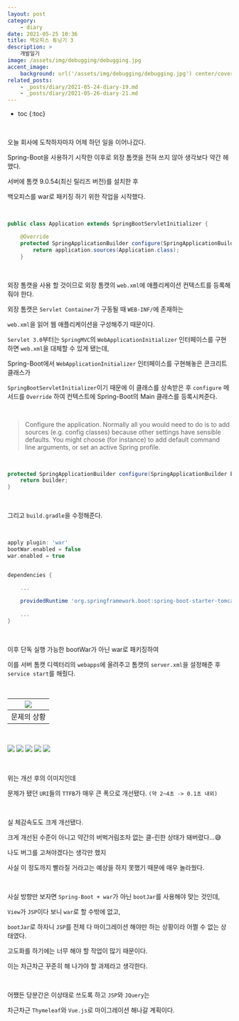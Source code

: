```yaml
---
layout: post
category:
    - diary
date: 2021-05-25 10:36
title: 백오피스 튜닝기 3
description: >
    개발일기
image: /assets/img/debugging/debugging.jpg
accent_image:
    background: url('/assets/img/debugging/debugging.jpg') center/cover
related_posts:
    - _posts/diary/2021-05-24-diary-19.md
    - _posts/diary/2021-05-26-diary-21.md
---
```


* toc
{:toc}

&nbsp;

오늘 회사에 도착하자마자 어제 하던 일을 이어나갔다.

Spring-Boot을 사용하기 시작한 이후로 외장 톰캣을 전혀 쓰지 않아 생각보다 약간 헤맸다.

서버에 톰캣 9.0.54(최신 릴리즈 버전)를 설치한 후

백오피스를 war로 패키징 하기 위한 작업을 시작했다.

&nbsp;  

```java
public class Application extends SpringBootServletInitializer {

	@Override
	protected SpringApplicationBuilder configure(SpringApplicationBuilder application) {
		return application.sources(Application.class);
	}
```

&nbsp;  

외장 톰캣을 사용 할 것이므로 외장 톰캣의 `web.xml`에 애플리케이션 컨텍스트를 등록해줘야 한다.

외장 톰캣은 `Servlet Container`가 구동될 때 `WEB-INF/`에 존재하는

`web.xml`을 읽어 웹 애플리케이션을 구성해주기 때문이다.

`Servlet 3.0`부터는 `SpringMVC`의 `WebApplicationInitializer` 인터페이스를 구현하면 `web.xml`을 대체할 수 있게 됐는데,

Spring-Boot에서 `WebApplicationInitializer` 인터페이스를 구현해놓은 콘크리트 클래스가 

`SpringBootServletInitializer`이기 때문에 이 클래스를 상속받은 후 `configure` 메서드를 `Override` 하여 컨텍스트에 Spring-Boot의 Main 클래스를 등록시켜준다.

&nbsp;  

> Configure the application. Normally all you would need to do is to add sources (e.g. config classes) because other settings have sensible defaults. You might choose (for instance) to add default command line arguments, or set an active Spring profile.

&nbsp;  

```java
protected SpringApplicationBuilder configure(SpringApplicationBuilder builder) {
    return builder;
}
```

&nbsp;  

그리고 `build.gradle`을 수정해준다.

&nbsp;  

```groovy
apply plugin: 'war'
bootWar.enabled = false
war.enabled = true


dependencies {

	...
    
    providedRuntime 'org.springframework.boot:spring-boot-starter-tomcat'
    
    ...
}
```

&nbsp;  

이후 단독 실행 가능한 bootWar가 아닌 war로 패키징하여 

이를 서버 톰캣 디렉터리의 `webapps`에 올려주고 톰캣의 `server.xml`을 설정해준 후 `service start`를 해줬다.

&nbsp;  

|![](https://img1.daumcdn.net/thumb/R1280x0/?scode=mtistory2&fname=https%3A%2F%2Fblog.kakaocdn.net%2Fdn%2FbyDOyO%2Fbtq5GZ2Uht7%2FZk6ymlLzT1j1ZCgg4DeLt0%2Fimg.png)|
|:---:|
|문제의 상황|

&nbsp;  

![](https://img1.daumcdn.net/thumb/R1280x0/?scode=mtistory2&fname=https%3A%2F%2Fblog.kakaocdn.net%2Fdn%2FlIiqm%2Fbtq5J2rqWHM%2FSOUQBCn30yuXSb7IQH0E30%2Fimg.png)
![](https://img1.daumcdn.net/thumb/R1280x0/?scode=mtistory2&fname=https%3A%2F%2Fblog.kakaocdn.net%2Fdn%2Fonhc6%2Fbtq5IuaE9FC%2FJZN2aOeASPougT0q0x5JEk%2Fimg.png)
![](https://img1.daumcdn.net/thumb/R1280x0/?scode=mtistory2&fname=https%3A%2F%2Fblog.kakaocdn.net%2Fdn%2FwnxPa%2Fbtq5JCTFbqk%2FoJ9Sk6RxQKitvUYSnGvn00%2Fimg.png)
![](https://img1.daumcdn.net/thumb/R1280x0/?scode=mtistory2&fname=https%3A%2F%2Fblog.kakaocdn.net%2Fdn%2FcT5TZB%2Fbtq5FTIUi2L%2Fvd2PqN7WUGgEApNEnogLkK%2Fimg.png)
![](https://img1.daumcdn.net/thumb/R1280x0/?scode=mtistory2&fname=https%3A%2F%2Fblog.kakaocdn.net%2Fdn%2FcvxfRZ%2Fbtq5FcWCxpt%2F7FdlJWB270i9KUD7TSxmS1%2Fimg.png)

&nbsp;  

위는 개선 후의 이미지인데 

문제가 됐던 `URI`들의 `TTFB`가 매우 큰 폭으로 개선됐다. `(약 2~4초 -> 0.1초 내외)`

&nbsp;  

실 체감속도도 크게 개선됐다. 

크게 개선된 수준이 아니고 약간의 버벅거림조차 없는 클-린한 상태가 돼버렸다...😅

나도 버그를 고쳐야겠다는 생각만 했지 

사실 이 정도까지 빨라질 거라고는 예상을 하지 못했기 때문에 매우 놀라웠다.

&nbsp;  

사실 방향만 보자면 `Spring-Boot + war`가 아닌 `bootJar`를 사용해야 맞는 것인데, 

`View`가 `JSP`이다 보니 `war`로 할 수밖에 없고, 

`bootJar`로 하자니 `JSP`를 전체 다 마이그레이션 해야만 하는 상황이라 어쩔 수 없는 상태였다.

고도화를 하기에는 너무 해야 할 작업이 많기 때문이다.

이는 차근차근 꾸준히 해 나가야 할 과제라고 생각한다.

&nbsp;  

어쨌든 당분간은 이상태로 쓰도록 하고 `JSP`와 `JQuery`는 

차근차근 `Thymeleaf`와 `Vue.js`로 마이그레이션 해나갈 계획이다.

&nbsp;  
